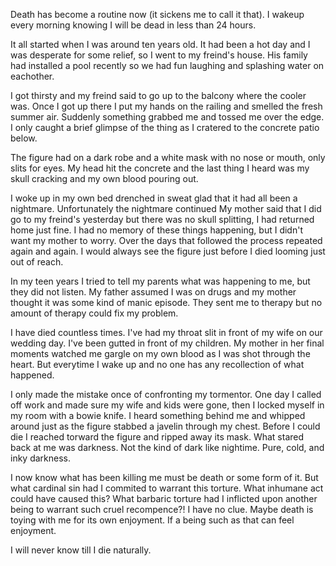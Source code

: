 Death has become a routine now (it sickens me to call it that). I wakeup every morning knowing I will be dead in less than 24 hours.

It all started when I was around ten years old. It had been a hot day and I was desperate for some relief, so I went to my freind's house. His family had installed a pool recently so we had fun laughing and splashing water on eachother.

I got thirsty and my freind said to go up to the balcony where the cooler was. Once I got up there I put my hands on the railing and smelled the fresh summer air. Suddenly something grabbed me and tossed me over the edge. I only caught a brief glimpse of the thing as I cratered to the concrete patio below.

The figure had on a dark robe and a white mask with no nose or mouth, only slits for eyes. My head hit the concrete and the last thing I heard was my skull cracking and my own blood pouring out. 

I woke up in my own bed drenched in sweat glad that it had all been a nightmare. Unfortunately the nightmare continued My mother said that I did go to my freind's yesterday but there was no skull splitting, I had returned home just fine. I had no memory of these things happening, but I didn't want my mother to worry. Over the days that followed the process repeated again and again. I would always see the figure just before I died looming just out of reach.

In my teen years I tried to tell my parents what was happening to me, but they did not listen. My father assumed I was on drugs and my mother thought it was some kind of manic episode. They sent me to therapy but no amount of therapy could fix my problem.

I have died countless times. I've had my throat slit in front of my wife on our wedding day. I've been gutted in front of my children. My mother in her final moments watched me gargle on my own blood as I was shot through the heart. But everytime I wake up and no one has any recollection of what happened.

I only made the mistake once of confronting my tormentor. One day I called off work and made sure my wife and kids were gone, then I locked myself in my room with a bowie knife. I heard something behind me and whipped around just as the figure stabbed a javelin through my chest. Before I could die I reached torward the figure and ripped away its mask. What stared back at me was darkness. Not the kind of dark like nightime. Pure, cold, and inky darkness.

I now know what has been killing me must be death or some form of it. But what cardinal sin had I commited to warrant this torture. What inhumane act could have caused this? What barbaric torture had I inflicted upon another being to warrant such cruel recompence?! I have no clue. Maybe death is toying with me for its own enjoyment. If a being such as that can feel enjoyment.

I will never know till I die naturally.